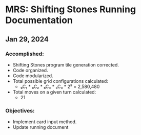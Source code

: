 # MRS: Shifting Stones Running Documentation 

## Jan 29, 2024
### Accomplished:
- Shifting Stones program tile generation corrected.
- Code organized.
- Code modularized.
- Total possible grid configurations calculated:
  - ₉C₁ * ₈C₂ * ₆C₃ * ₃C₃ * 2⁹ = 2,580,480
- Total moves on a given turn calculated:
  - 21
### Objectives:
- Implement card input method.
- Update running document
